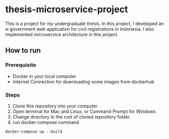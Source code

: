 # thesis-microservice-project
This is a project for my undergraduate thesis. In this project, I developed an e-government web application for civil registrations 
in Indonesia. I also implemented microservice architecture in this project.

## How to run 

### Prerequisite
* Docker in your local computer
* Internet Connection for downloading some images from dockerhub

### Steps
1. Clone this repository into your computer
2. Open terminal for Mac and Linux, or Command Prompt for Windows 
3. Change directory to the root of cloned repository folder.
4. run docker-compose command
```
docker-compose up --build
```
